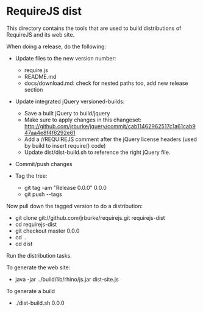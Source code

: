 # RequireJS dist

This directory contains the tools that are used to build distributions of RequireJS and its web site.

When doing a release, do the following:

* Update files to the new version number:
    * require.js
    * README.md
    * docs/download.md: check for nested paths too, add new release section
* Update integrated jQuery versioned-builds:
    * Save a built jQuery to build/jquery
    * Make sure to apply changes in this changeset: http://github.com/jrburke/jquery/commit/cab11462962517c1a61cab947aa4e8f4f6292e61
    * Add a //REQUIREJS comment after the jQuery license headers (used by build to insert require() code)
    * Update dist/dist-build.sh to reference the right jQuery file.
* Commit/push changes

* Tag the tree:
    * git tag -am "Release 0.0.0" 0.0.0
    * git push --tags

Now pull down the tagged version to do a distribution:

* git clone git://github.com/jrburke/requirejs.git requirejs-dist
* cd requirejs-dist
* git checkout master 0.0.0
* cd ..
* cd dist

Run the distribution tasks.

To generate the web site:

* java -jar ../build/lib/rhino/js.jar dist-site.js

To generate a build

* ./dist-build.sh 0.0.0

